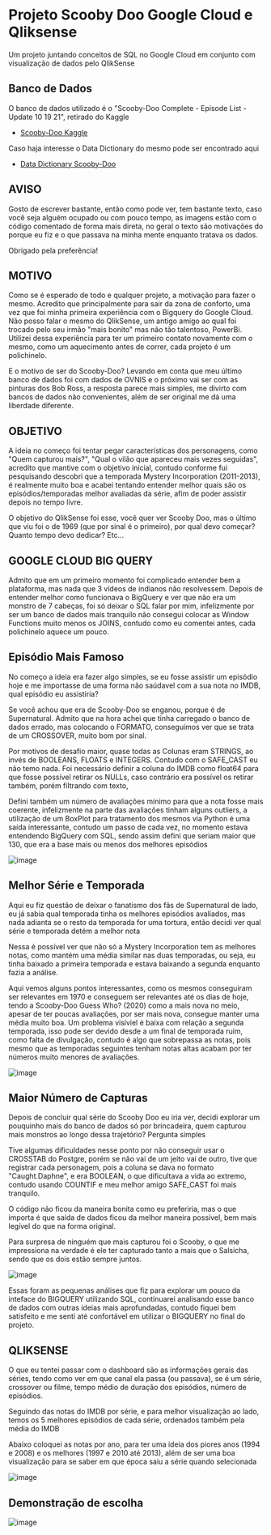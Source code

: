 # Projeto Scooby Doo Google Cloud e Qliksense
Um projeto juntando conceitos de SQL no Google Cloud em conjunto com visualização de dados pelo QlikSense

## Banco de Dados
O banco de dados utilizado é o "Scooby-Doo Complete - Episode List - Update 10 19 21", retirado do Kaggle

- [Scooby-Doo Kaggle](https://www.kaggle.com/datasets/williamschooleman/scoobydoo-complete?resource=download%5D)

Caso haja interesse o Data Dictionary do mesmo pode ser encontrado aqui 

- [Data Dictionary Scooby-Doo](https://github.com/rfordatascience/tidytuesday/tree/master/data/2021/2021-07-13#data-dictionary)

## AVISO
Gosto de escrever bastante, então como pode ver, tem bastante texto, caso você seja alguém ocupado ou com pouco tempo, as imagens estão com o código comentado de forma mais direta, no geral o texto são motivações do porque eu fiz e o que passava na minha mente enquanto tratava os dados.

Obrigado pela preferência!

## MOTIVO

Como se é esperado de todo e qualquer projeto, a motivação para fazer o mesmo. Acredito que principalmente para sair da zona de conforto, uma vez que foi minha primeira experiência com o Bigquery do Google Cloud. Não posso falar o mesmo do QlikSense, um antigo amigo ao qual foi trocado pelo seu irmão "mais bonito" mas não tão talentoso, PowerBi. Utilizei dessa experiência para ter um primeiro contato novamente com o mesmo, como um aquecimento antes de correr, cada projeto é um polichinelo.

E o motivo de ser do Scooby-Doo? Levando em conta que meu último banco de dados foi com dados de OVNIS e o próximo vai ser com as pinturas dos Bob Ross, a resposta parece mais simples, me divirto com bancos de dados não convenientes, além de ser original me dá uma liberdade diferente.

## OBJETIVO

A ideia no começo foi tentar pegar características dos personagens, como "Quem capturou mais?", "Qual o vilão que apareceu mais vezes seguidas", acredito que mantive com o objetivo inicial, contudo conforme fui pesquisando descobri que a temporada Mystery Incorporation (2011-2013), é realmente muito boa e acabei tentando entender melhor quais são os episódios/temporadas melhor avaliadas da série, afim de poder assistir depois no tempo livre.

O objetivo do QlikSense foi esse, você quer ver Scooby Doo, mas o último que viu foi o de 1969 (que por sinal é o primeiro), por qual devo começar? Quanto tempo devo dedicar? Etc...

## GOOGLE CLOUD BIG QUERY

Admito que em um primeiro momento foi complicado entender bem a plataforma, mas nada que 3 vídeos de indianos não resolvessem. 
Depois de entender melhor como funcionava o BigQuery e ver que não era um monstro de 7 cabeças, foi só deixar o SQL falar por mim, infelizmente por ser um banco de dados mais tranquilo não consegui colocar as Window Functions muito menos os JOINS, contudo como eu comentei antes, cada polichinelo aquece um pouco.

## Episódio Mais Famoso

No começo a ideia era fazer algo simples, se eu fosse assistir um episódio hoje e me importasse de uma forma não saúdavel com a sua nota no IMDB, qual episódio eu assistiria?

Se você achou que era de Scooby-Doo se enganou, porque é de Supernatural. Admito que na hora achei que tinha carregado o banco de dados errado, mas colocando o FORMATO, conseguimos ver que se trata de um CROSSOVER, muito bom por sinal. 

Por motivos de desafio maior, quase todas as Colunas eram STRINGS, ao invés de BOOLEANS, FLOATS e INTEGERS. Contudo com o SAFE_CAST eu não temo nada. Foi necessário definir a coluna do IMDB como float64 para que fosse possível retirar os NULLs, caso contrário era possível os retirar também, porém filtrando com texto, 

Defini também um número de avaliações mínimo para que a nota fosse mais coerente, infelizmente na parte das avaliações tinham alguns outliers, a utilização de um BoxPlot para tratamento dos mesmos via Python é uma saída interessante, contudo um passo de cada vez, no momento estava entendendo BigQuery com SQL, sendo assim defini que seriam maior que 130, que era a base mais ou menos dos melhores episódios


![image](https://github.com/RodrigoBaptistaDias/Projeto-Scooby-Doo-Cloud-e-Qliksense/assets/137357721/3fad4ead-81b2-4b10-be13-2e0043a5df36)




## Melhor Série e Temporada

Aqui eu fiz questão de deixar o fanatismo dos fãs de Supernatural de lado, eu já sabia qual temporada tinha os melhores episódios avaliados, mas nada adianta se o resto da temporada for uma tortura, então decidi ver qual série e temporada detém a melhor nota

Nessa é possível ver que não só a Mystery Incorporation tem as melhores notas, como mantém uma média similar nas duas temporadas, ou seja, eu tinha baixado a primeira temporada e estava baixando a segunda enquanto fazia a análise.

Aqui vemos alguns pontos interessantes, como os mesmos conseguiram ser relevantes em 1970 e conseguem ser relevantes até os dias de hoje, tendo a Scooby-Doo Guess Who? (2020) como a mais nova no meio, apesar de ter poucas avaliações, por ser mais nova, consegue manter uma média muito boa.
Um problema visíviel é baixa com relação a segunda temporada, isso pode ser devido desde a um final de temporada ruim, como falta de divulgação, contudo é algo que sobrepassa as notas, pois mesmo que as temporadas seguintes tenham notas altas acabam por ter números muito menores de avaliações.

![image](https://github.com/RodrigoBaptistaDias/Projeto-Scooby-Doo-Cloud-e-Qliksense/assets/137357721/cd61baa6-b0c2-4467-b752-c8466519e501)


## Maior Número de Capturas

Depois de concluir qual série do Scooby Doo eu iria ver, decidi explorar um pouquinho mais do banco de dados só por brincadeira, quem capturou mais monstros ao longo dessa trajetório? Pergunta simples

Tive algumas dificuldades nesse ponto por não conseguir usar o CROSSTAB do Postgre, porém se não vai de um jeito vai de outro, tive que registrar cada personagem, pois a coluna se dava no formato "Caught.Daphne", e era BOOLEAN, o que dificultava a vida ao extremo, contudo usando COUNTIF e meu melhor amigo SAFE_CAST foi mais tranquilo.

O código não ficou da maneira bonita como eu preferiria, mas o que importa é que saída de dados ficou da melhor maneira possível, bem mais legível do que na forma original.

Para surpresa de ninguém que mais capturou foi o Scooby, o que me impressiona na verdade é ele ter capturado tanto a mais que o Salsicha, sendo que os dois estão sempre juntos.

![image](https://github.com/RodrigoBaptistaDias/Projeto-Scooby-Doo-Cloud-e-Qliksense/assets/137357721/8f556864-e3df-474c-97b1-20b141d6ae0d)

Essas foram as pequenas análises que fiz para explorar um pouco da inteface do BIGQUERY utilizando SQL, continuarei analisando esse banco de dados com outras ideias mais aprofundadas, contudo fiquei bem satisfeito e me senti até confortável em utilizar o BIGQUERY no final do projeto.


## QLIKSENSE

O que eu tentei passar com o dashboard são as informações gerais das séries, tendo como ver em que canal ela passa (ou passava), se é um série, crossover ou filme, tempo médio de duração dos episódios, número de episódios.

Seguindo das notas do IMDB por série, e para melhor visualização ao lado, temos os 5 melhores episódios de cada série, ordenados também pela média do IMDB

Abaixo coloquei as notas por ano, para ter uma ideia dos piores anos (1994 e 2008) e os melhores (1997 e 2010 até 2013), além de ser uma boa visualização para se saber em que época saiu a série quando selecionada

![image](https://github.com/RodrigoBaptistaDias/Projeto-Scooby-Doo-Cloud-e-Qliksense/assets/137357721/0b673162-3261-4eff-8a83-cb823de79c15)



## Demonstração de escolha

![image](https://github.com/RodrigoBaptistaDias/Projeto-Scooby-Doo-Cloud-e-Qliksense/assets/137357721/c5fc633d-cb57-405d-9a64-6239e79a6007)


